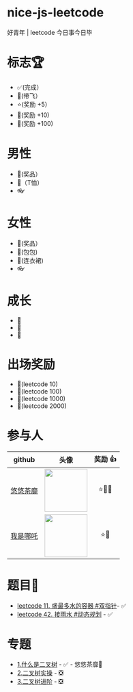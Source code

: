 # nice-js-leetcode

好青年 | leetcode 今日事今日毕

# 标志🏆

- ✅(完成）
- 🚀(带飞）
- ⭐(奖励 +5）
- 🚩(奖励 +10)
- 👑(奖励 +100)

# 男性

- 👟(奖品）
- 👕（T恤）
- 👓

# 女性

- 👠(奖品）
- 👜(包包)
- 👗(连衣裙)
- 👓

# 成长

- 🐣
- 🐤
- 🐥

# 出场奖励

- 🚴(leetcode 10)
- 🚜(leetcode 100)
- 🚁(leetcode 1000)
- 💫(leetcode 2000)

# 参与人

| github | 头像 | 奖励 👍 |
| :---: | :---: | :---: |
| [悠悠茶靡](https://github.com/dreamjean) | <img src="https://avatars.githubusercontent.com/u/58740404?v=4" width="100" align="middle" /> | ⭐🍬🍧 |
| [我是哪吒](https://github.com/webVueBlog) | <img src="https://avatars.githubusercontent.com/u/59645426?v=4" width="100" align="middle" /> | ⭐🍧 |

# 题目💯

- [leetcode 11. 盛最多水的容器 #双指针](https://github.com/nice-people-frontend-community/nice-js-leetcode/issues/5)- ✅
- [leetcode 42. 接雨水 #动态规划](https://github.com/nice-people-frontend-community/nice-js-leetcode/issues/4) - ✅

# 专题

- [1.什么是二叉树](https://github.com/nice-people-frontend-community/nice-js-leetcode/issues/1) - ✅ - 悠悠茶靡🚀
- [2.二叉树实操](https://github.com/nice-people-frontend-community/nice-js-leetcode/issues/2) - ❎
- [3.二叉树进阶](https://github.com/nice-people-frontend-community/nice-js-leetcode/issues/3) - ❎
